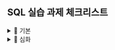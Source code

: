 ## SQL 실습 과제 체크리스트

<details>
<summary>📘 기본</summary>
- [x] 01 DBMS 개요, 설치, 전체 운영 실습
- [x] 02 데이터베이스 모델링, MySQL 유틸리티 사용법
- [x] 03 SQL 기본
- [] 04 SQL 고급
- [] 05 테이블, 뷰
- [] 06 인덱스, 사용자 관리
- [] 07 Java 연동 JDBC 프로그래밍
- [] 08 Java 연동 JDBC 프로그래밍-Travel
</details>


<details>
<summary>📙 심화</summary>
- [x] 01 DBMS 개요, 설치, 전체 운영 실습
- [x] 02 데이터베이스 모델링, MySQL 유틸리티 사용법
- [] 03 SQL 기본
- [] 04 SQL 고급
- [] 05 테이블, 뷰
- [] 06 인덱스, 사용자 관리
- [] 07 Java 연동 JDBC 프로그래밍
- [] 08 Java 연동 JDBC 프로그래밍-Travel
</details>
